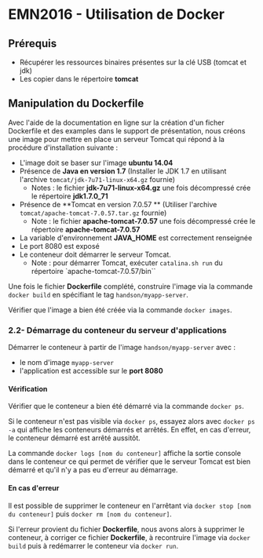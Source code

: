 # EMN2016 - Utilisation de Docker

## Prérequis

* Récupérer les ressources binaires présentes sur la clé USB (tomcat et jdk)
* Les copier dans le répertoire **tomcat**

## Manipulation du Dockerfile

Avec l'aide de la documentation en ligne sur la création d'un ficher Dockerfile et des examples dans le support de présentation, nous créons une image pour mettre en place un serveur Tomcat qui répond à la procédure d'installation suivante :

* L'image doit se baser sur l'image **ubuntu 14.04**
* Présence de **Java en version 1.7** (Installer le JDK 1.7 en utilisant l'archive `tomcat/jdk-7u71-linux-x64.gz` fournie)
  * Notes : le fichier **jdk-7u71-linux-x64.gz** une fois décompressé crée le répertoire **jdk1.7.0_71**
* Présence de **Tomcat en version 7.0.57 ** (Utiliser l'archive `tomcat/apache-tomcat-7.0.57.tar.gz` fournie)
  * Note : le fichier **apache-tomcat-7.0.57** une fois décompressé crée le répertoire **apache-tomcat-7.0.57**
* La variable d'environnement **JAVA_HOME** est correctement renseignée
* Le port 8080 est exposé
* Le conteneur doit démarrer le serveur Tomcat.
  * Note : pour démarrer Tomcat, exécuter `catalina.sh run` du répertoire `apache-tomcat-7.0.57/bin``

Une fois le fichier **Dockerfile** complété, construire l'image via la commande `docker build` en spécifiant le tag `handson/myapp-server`.

Vérifier que l'image a bien été créée via la commande `docker images`.

### 2.2- Démarrage du conteneur du serveur d'applications

Démarrer le conteneur à partir de l'image `handson/myapp-server` avec :
 * le nom d'image `myapp-server`
 * l'application est accessible sur le **port 8080**

#### Vérification
Vérifier que le conteneur a bien été démarré via la commande `docker ps`.

Si le conteneur n'est pas visible via `docker ps`, essayez alors avec `docker ps -a` qui affiche les conteneurs démarrés et arrêtés. En effet, en cas d'erreur, le conteneur démarré est arrêté aussitôt.

La commande `docker logs [nom du conteneur]` affiche la sortie console dans le conteneur ce qui permet de vérifier que le serveur Tomcat est bien démarré et qu'il n'y a pas eu d'erreur au démarrage.

#### En cas d'erreur
Il est possible de supprimer le conteneur en l'arrêtant via `docker stop [nom du conteneur]` puis `docker rm [nom du conteneur]`.

Si l'erreur provient du fichier **Dockerfile**, nous avons alors à supprimer le conteneur, à corriger ce fichier **Dockerfile**, à recontruire l'image via `docker build` puis à redémarrer le conteneur via `docker run`.
